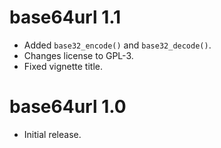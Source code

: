 # base64url 1.1

* Added `base32_encode()` and `base32_decode()`.
* Changes license to GPL-3.
* Fixed vignette title.

# base64url 1.0

* Initial release.
